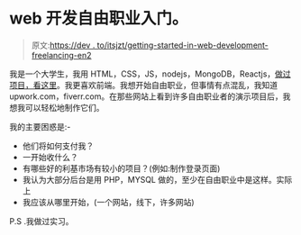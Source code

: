# web 开发自由职业入门。

> 原文:[https://dev . to/itsjzt/getting-started-in-web-development-freelancing-en2](https://dev.to/itsjzt/getting-started-in-web-development-freelancing-en2)

我是一个大学生，我用 HTML，CSS，JS，nodejs，MongoDB，Reactjs，[做过项目，看这里](http://github.com/itsjzt)。我更喜欢前端。我想开始自由职业，但事情有点混乱，我知道 upwork.com，fiverr.com。在那些网站上看到许多自由职业者的演示项目后，我想我可以轻松地制作它们。

我的主要困惑是:-

*   他们将如何支付我？
*   一开始收什么？
*   有哪些好的利基市场有较小的项目？(例如:制作登录页面)
*   我认为大部分后台是用 PHP，MYSQL 做的，至少在自由职业中是这样。实际上
*   我应该从哪里开始，(一个网站，线下，许多网站)

P.S .我做过实习。
